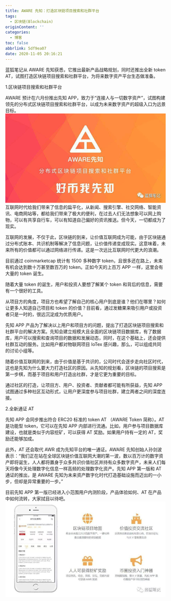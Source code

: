 ```yaml
---
title: AWARE 先知：打造区块链项目搜索和社群平台
tags:
  - 区块链(Blockchain)
originContent: ''
categories:
  - 博客
toc: false
abbrlink: 5df9ea07
date: 2020-11-05 20:16:21
---
```


蓝狐笔记从 AWARE 先知获悉，它推出最新产品战略规划，同时还推出全新 token AT，试图打造区块链项目搜索和社群平台，为将来数字资产平台生态做准备。

1.区块链项目搜索和社群平台

AWARE 预计在六月份推出先知 APP，致力于“连接人与一切数字资产”，试图构建领先的分布式区块链项目搜索和社群平台，以成为未来数字资产的超级入口为远景目标。
![bf6b3aa271fe5860a574e4a4e151dced.jpg](/images/2020/11/05/74b985b4-5003-4157-ab8d-51c7e7dd3026.jpg)
互联网时代给我们带来了信息的扁平化，从新闻、搜索引擎、社交网络、智能资讯、电商网站等，都给我们带来了极大的便利，在过去人们无法想象可以网上购物，可以有共享自行车，可以有知道自己偏好的资讯推送。但今天，一切都成为了现实。

互联网的发展，不仅于此，区块链的到来，让价值互联网成为可能，由于区块链通过分布式账本、共识机制等解决了信息问题，让价值传递变成现实。这意味着，未来所有的价值都可以通过网络进行传递。这是一次远比互联网时代更大的浪潮。

目前通过 coinmarketcap 统计有 1500 多种数字 token，且很多还在路上，未来有机会达到数十万甚至数百万的 token。正如今天的上百万 APP 一样，这里会有大量的 token 诞生。

随着大量 token 的诞生，用户和投资人要想了解某个 token 和背后的信息，需要有一个很好的工具。

从项目方的角度，项目方也希望了解自己的核心用户到底是谁？他们在哪里？如何让更多人知道自己项目和 token 的价值？目前看，通过发糖果来吸引用户或投资者只是一时的，很远沉淀成为优质用户。

先知 APP 产品为了解决以上用户和项目方的问题，提出了打造区块链项目搜索和社群平台的解决方案。先知会建立规模大且全面的区块链项目数据库，有了数据库，用户可以搜索和查询项目的数据和发展动态，同时，在这个基础上，还会提供社群互动的服务。比如用户都对物联网项目 IoTex 感兴趣，那么，可以组成共同的讨论小组等。

随着价值互联网的到来，由于价值是基于共识的，公司时代会逐步走向社区时代，这也是先知为什么要大力打造社区的原因。从先知的规划看，区块链的项目搜索是第一步棋，而基于项目和用户打造出社群，才是它更为重要的目标。

通过社区的打造，让项目方、用户、投资者、贡献者都可能有所获益，先知 APP 试图通过多种社区互动形式，让用户更深度参与项目社群，建立两者之间的深度连接。

2.全新通证 AT

先知 APP 会同步推出符合 ERC20 标准的 token AT （AWARE Token 简称）。AT 是功能型 token，它可以在先知 APP 内部进行流通。比如，用户参与项目数据库建设，也就是类似于内容挖矿，可以获得 AT 奖励。如果用户持有一定的 AT，奖励还能够加成。

此外，AT 还会取代 AWR 成为先知平台的唯一通证。AWARE 先知创始人孙剑波表示：“我们正在站在全球区块链价值互联网大潮的第一波，数以百万计的数字资产即将诞生，人人都将置身于众多共识价值社区并持有众多数字资产，未来人们每天将像今天处理数字化信息一样高频的处理数字化资产。先知 APP 第一版和 AT 通证的推出，是 AWARE 先知为未来资产数字化时代打造基础设施而迈出的一小步，但却是异常重要的一步。”

目前先知 APP 第一版已经进入小范围用户内测阶段，产品体验如何、AT 在产品中如何流转，大家拭目以待吧。
![701abd1dbe1bebff35d160e89fd47b46.jpg](/images/2020/11/05/c2c081d4-1b08-4a30-8801-823c30d197b6.jpg)